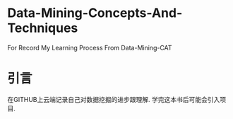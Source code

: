 # Data-Mining-Concepts-And-Techniques
For Record My Learning Process From Data-Mining-CAT

# 引言
在GITHUB上云端记录自己对数据挖掘的进步跟理解. 学完这本书后可能会引入项目.
